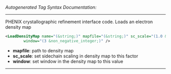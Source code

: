 <!-- THIS IS AN AUTOGENERATED FILE: Don't edit it directly, instead change the schema definition in the code itself. -->

_Autogenerated Tag Syntax Documentation:_

---
PHENIX crystallographic refinement interface code. Loads an electron density map

```xml
<LoadDensityMap name="(&string;)" mapfile="(&string;)" sc_scale="(1.0 &real;)"
        window="(3 &non_negative_integer;)" />
```

-   **mapfile**: path to density map
-   **sc_scale**: set sidechain scaling in density map to this factor
-   **window**: set window in the density map to this value

---
